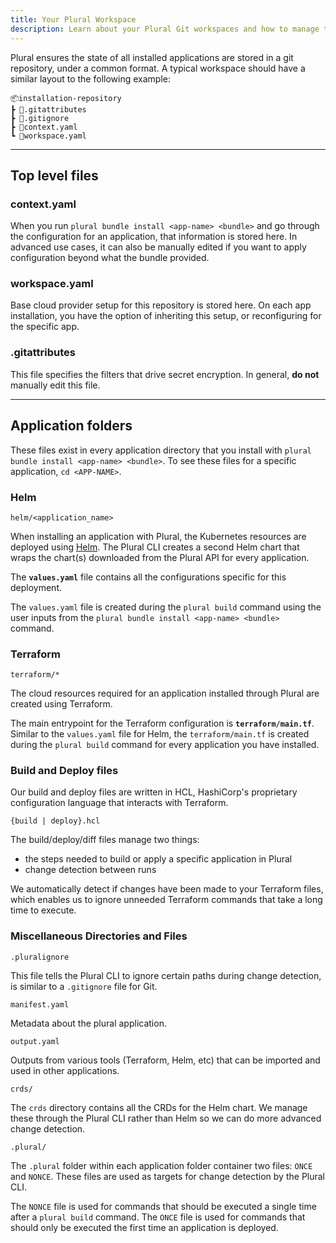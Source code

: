 ```yaml
---
title: Your Plural Workspace
description: Learn about your Plural Git workspaces and how to manage them.
---
```


Plural ensures the state of all installed applications are stored in a git repository, under a common format. A typical workspace should have a similar layout to the following example:

```
📦installation-repository
┣ 📜.gitattributes
┣ 📜.gitignore
┣ 📜context.yaml
┗ 📜workspace.yaml
```

***

## Top level files

### context.yaml

When you run `plural bundle install <app-name> <bundle>` and go through the configuration for an application, that information is stored here. In advanced use cases, it can also be manually edited if you want to apply configuration beyond what the bundle provided.

### workspace.yaml

Base cloud provider setup for this repository is stored here. On each app installation, you have the option of inheriting this setup, or reconfiguring for the specific app.

### .gitattributes

This file specifies the filters that drive secret encryption. In general, **do not** manually edit this file.

***

## Application folders

These files exist in every application directory that you install with `plural bundle install <app-name> <bundle>`. To see these files for a
specific application, `cd <APP-NAME>`.

### Helm

`helm/<application_name>`

When installing an application with Plural, the Kubernetes resources are deployed using [Helm](https://helm.sh/). The Plural CLI creates a second Helm chart that wraps the chart(s) downloaded from the Plural API for every application.

The **`values.yaml`** file contains all the configurations specific for this deployment.

The `values.yaml` file is created during the `plural build` command using the user inputs from the `plural bundle install <app-name> <bundle>` command.

### Terraform

`terraform/*`

The cloud resources required for an application installed through Plural are created using Terraform.

The main entrypoint for the Terraform configuration is **`terraform/main.tf`**. Similar to the `values.yaml` file for Helm, the `terraform/main.tf` is created during the `plural build` command for every application you have installed.

### Build and Deploy files

Our build and deploy files are written in HCL, HashiCorp's proprietary configuration language that interacts with Terraform.

`{build | deploy}.hcl`

The build/deploy/diff files manage two things:

* the steps needed to build or apply a specific application in Plural
* change detection between runs

We automatically detect if changes have been made to your Terraform files, which enables us to ignore unneeded Terraform commands that take a long time to execute.

### Miscellaneous Directories and Files

`.pluralignore`

This file tells the Plural CLI to ignore certain paths during change detection, is similar to a `.gitignore` file for Git.
 
`manifest.yaml`

Metadata about the plural application.

`output.yaml`

Outputs from various tools (Terraform, Helm, etc) that can be imported and used in other applications.

`crds/`

The `crds` directory contains all the CRDs for the Helm chart. We manage these through the Plural CLI rather than Helm so we can do more advanced change detection.

`.plural/`

The `.plural` folder within each application folder container two files: `ONCE` and `NONCE`. These files are used as targets for change detection by the Plural CLI.

The `NONCE` file is used for commands that should be executed a single time after a `plural build` command. The `ONCE` file is used for commands that should only be executed the first time an application is deployed.
